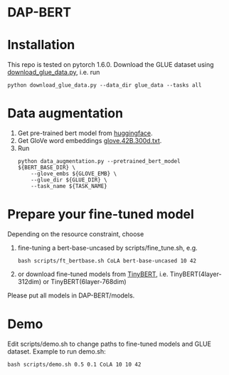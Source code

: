 # DAP-BERT

# Installation
This repo is tested on pytorch 1.6.0.
Download the GLUE dataset using [download_glue_data.py](https://gist.github.com/W4ngatang/60c2bdb54d156a41194446737ce03e2e), i.e. run
```
python download_glue_data.py --data_dir glue_data --tasks all
```

# Data augmentation
1. Get pre-trained bert model from [huggingface](https://huggingface.co/bert-base-uncased/tree/main).
2. Get GloVe word embeddings [glove.42B.300d.txt](https://nlp.stanford.edu/data/glove.42B.300d.zip).
3. Run 
    ```
    python data_augmentation.py --pretrained_bert_model ${BERT_BASE_DIR} \
        --glove_embs ${GLOVE_EMB} \
        --glue_dir ${GLUE_DIR} \  
        --task_name ${TASK_NAME}
    ```

# Prepare your fine-tuned model
Depending on the resource constraint, choose
1. fine-tuning a bert-base-uncased by scripts/fine_tune.sh, e.g.
    ```
    bash scripts/ft_bertbase.sh CoLA bert-base-uncased 10 42
    ```

2. or download fine-tuned models from [TinyBERT](https://github.com/huawei-noah/Pretrained-Language-Model/tree/master/TinyBERT), i.e. TinyBERT(4layer-312dim) or TinyBERT(6layer-768dim)

Please put all models in DAP-BERT/models.

# Demo
Edit scripts/demo.sh to change paths to fine-tuned models and GLUE dataset. 
Example to run demo.sh:
```
bash scripts/demo.sh 0.5 0.1 CoLA 10 10 42
```

